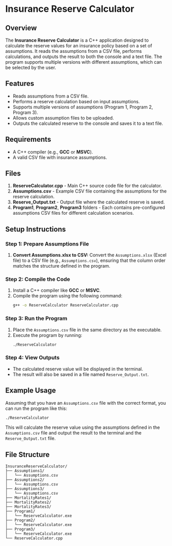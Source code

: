 # Insurance Reserve Calculator

## Overview

The **Insurance Reserve Calculator** is a C++ application designed to calculate the reserve values for an insurance policy based on a set of assumptions. It reads the assumptions from a CSV file, performs calculations, and outputs the result to both the console and a text file. The program supports multiple versions with different assumptions, which can be selected by the user.

## Features
- Reads assumptions from a CSV file.
- Performs a reserve calculation based on input assumptions.
- Supports multiple versions of assumptions (Program 1, Program 2, Program 3).
- Allows custom assumption files to be uploaded.
- Outputs the calculated reserve to the console and saves it to a text file.

## Requirements

- A C++ compiler (e.g., **GCC** or **MSVC**).
- A valid CSV file with insurance assumptions.

## Files

1. **ReserveCalculator.cpp** - Main C++ source code file for the calculator.
2. **Assumptions.csv** - Example CSV file containing the assumptions for the reserve calculation.
3. **Reserve_Output.txt** - Output file where the calculated reserve is saved.
4. **Program1**, **Program2**, **Program3** folders - Each contains pre-configured assumptions CSV files for different calculation scenarios.

## Setup Instructions

### Step 1: Prepare Assumptions File

1. **Convert Assumptions.xlsx to CSV:** Convert the `Assumptions.xlsx` (Excel file) to a CSV file (e.g., `Assumptions.csv`), ensuring that the column order matches the structure defined in the program.

### Step 2: Compile the Code

1. Install a C++ compiler like **GCC** or **MSVC**.
2. Compile the program using the following command:
   ```bash
   g++ -o ReserveCalculator ReserveCalculator.cpp
   ```

### Step 3: Run the Program

1. Place the `Assumptions.csv` file in the same directory as the executable.
2. Execute the program by running:
   ```bash
   ./ReserveCalculator
   ```

### Step 4: View Outputs

- The calculated reserve value will be displayed in the terminal.
- The result will also be saved in a file named `Reserve_Output.txt`.

## Example Usage

Assuming that you have an `Assumptions.csv` file with the correct format, you can run the program like this:

```bash
./ReserveCalculator
```

This will calculate the reserve value using the assumptions defined in the `Assumptions.csv` file and output the result to the terminal and the `Reserve_Output.txt` file.

## File Structure

```
InsuranceReserveCalculator/
├── Assumptions1/
│   └── Assumptions.csv
├── Assumptions2/
│   └── Assumptions.csv
├── Assumptions3/
│   └── Assumptions.csv
├── MortalityRates1/
├── MortalityRates2/
├── MortalityRates3/
├── Program1/
│   └── ReserveCalculator.exe
├── Program2/
│   └── ReserveCalculator.exe
├── Program3/
│   └── ReserveCalculator.exe
└── ReserveCalculator.cpp
```
